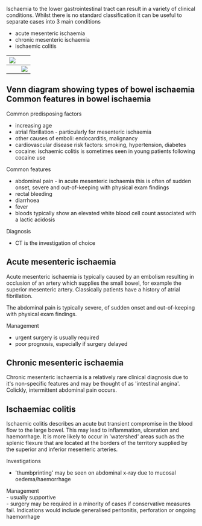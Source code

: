 Ischaemia to the lower gastrointestinal tract can result in a variety of clinical conditions. Whilst there is no standard classification it can be useful to separate cases into 3 main conditions  
* acute mesenteric ischaemia
* chronic mesenteric ischaemia
* ischaemic colitis

  


| [![](https://d32xxyeh8kfs8k.cloudfront.net/images_Passmedicine/pdd920.png)](https://d32xxyeh8kfs8k.cloudfront.net/images_Passmedicine/pdd920b.png) | |
| --- | --- |
|  | [![](https://d32xxyeh8kfs8k.cloudfront.net/css/images/mag_glass.png)](https://d32xxyeh8kfs8k.cloudfront.net/images_Passmedicine/pdd920b.png) |

Venn diagram showing types of bowel ischaemia  
Common features in bowel ischaemia
----------------------------------

  
Common predisposing factors  
* increasing age
* atrial fibrillation \- particularly for mesenteric ischaemia
* other causes of emboli: endocarditis, malignancy
* cardiovascular disease risk factors: smoking, hypertension, diabetes
* cocaine: ischaemic colitis is sometimes seen in young patients following cocaine use

  
Common features  
* abdominal pain \- in acute mesenteric ischaemia this is often of sudden onset, severe and out\-of\-keeping with physical exam findings
* rectal bleeding
* diarrhoea
* fever
* bloods typically show an elevated white blood cell count associated with a lactic acidosis

  
Diagnosis  
* CT is the investigation of choice

  
  
Acute mesenteric ischaemia
--------------------------

  
Acute mesenteric ischaemia is typically caused by an embolism resulting in occlusion of an artery which supplies the small bowel, for example the superior mesenteric artery. Classically patients have a history of atrial fibrillation.  
  
The abdominal pain is typically severe, of sudden onset and out\-of\-keeping with physical exam findings.  
  
Management  
* urgent surgery is usually required
* poor prognosis, especially if surgery delayed

  
  
Chronic mesenteric ischaemia
----------------------------

  
Chronic mesenteric ischaemia is a relatively rare clinical diagnosis due to it's non\-specific features and may be thought of as 'intestinal angina'. Colickly, intermittent abdominal pain occurs.  
  
  
Ischaemiac colitis
------------------

  
Ischaemic colitis describes an acute but transient compromise in the blood flow to the large bowel. This may lead to inflammation, ulceration and haemorrhage. It is more likely to occur in 'watershed' areas such as the splenic flexure that are located at the borders of the territory supplied by the superior and inferior mesenteric arteries.  
  
Investigations  
* 'thumbprinting' may be seen on abdominal x\-ray due to mucosal oedema/haemorrhage

  
Management  
 \- usually supportive  
 \- surgery may be required in a minority of cases if conservative measures fail. Indications would include generalised peritonitis, perforation or ongoing haemorrhage